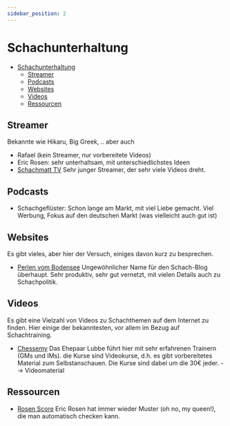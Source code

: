 ```yaml
---
sidebar_position: 2
---
```

# Schachunterhaltung

<!-- TOC -->
* [Schachunterhaltung](#schachunterhaltung)
  * [Streamer](#streamer)
  * [Podcasts](#podcasts)
  * [Websites](#websites)
  * [Videos](#videos)
  * [Ressourcen](#ressourcen)
<!-- TOC -->

## Streamer

Bekannte wie Hikaru, Big Greek, .. aber auch

* Rafael (kein Streamer, nur vorbereitete Videos)
* Eric Rosen: sehr unterhaltsam, mit unterschiedlichstes Ideen
* [Schachmatt TV](https://www.youtube.com/@schachmatt) Sehr junger Streamer, der sehr viele Videos dreht.

## Podcasts

* Schachgeflüster: Schon lange am Markt, mit viel Liebe gemacht. Viel Werbung, Fokus auf den deutschen Markt (was vielleicht auch gut ist)

## Websites

Es gibt vieles, aber hier der Versuch, einiges davon kurz zu besprechen.

* [Perlen vom Bodensee](https://perlenvombodensee.de/) Ungewöhnlicher Name für den Schach-Blog überhaupt. Sehr produktiv, sehr gut vernetzt, mit vielen Details auch zu Schachpolitik.

## Videos

Es gibt eine Vielzahl von Videos zu Schachthemen auf dem Internet zu finden. Hier einige der bekanntesten, vor allem im Bezug auf Schachtraining.

* [Chessemy](https://www.chessemy.com/) Das Ehepaar Lubbe führt hier mit sehr erfahrenen Trainern (GMs und IMs).  die Kurse sind Videokurse, d.h. es gibt vorbereitetes Material zum Selbstanschauen. Die Kurse sind dabei um die 30€ jeder. --> Videomaterial

## Ressourcen

* [Rosen Score](https://lichess.org/@/Lichess/blog/what-is-your-rosen-score/PuSIsIum) Eric Rosen hat immer wieder Muster (oh no, my queen!), die man automatisch checken kann.
